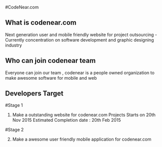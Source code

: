 #CodeNear.com

What is codenear.com
--------------------
Next generation user and mobile friendly website for project outsourcing - Currently concentration on software development and graphic designing industry 

Who can join codenear team
---------------------
Everyone can join our team , codenear is a people owned organization to make awesome software for mobile and web

Developers Target
-----------------
  #Stage 1

  1) Make a outstanding website for codenear.com
      Projects Starts on 20th Nov 2015
      Estimated Completion date : 20th Feb 2015
  
  #Stage 2
  
  2) Make a awesome user friendly mobile application for codenear.com
  
